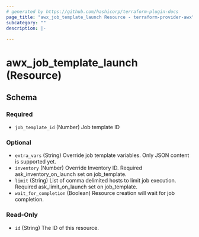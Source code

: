 ```yaml
---
# generated by https://github.com/hashicorp/terraform-plugin-docs
page_title: "awx_job_template_launch Resource - terraform-provider-awx"
subcategory: ""
description: |-
  
---
```


# awx_job_template_launch (Resource)





<!-- schema generated by tfplugindocs -->
## Schema

### Required

- `job_template_id` (Number) Job template ID

### Optional

- `extra_vars` (String) Override job template variables. Only JSON content is supported yet.
- `inventory` (Number) Override Inventory ID. Required ask_inventory_on_launch set on job_template.
- `limit` (String) List of comma delimited hosts to limit job execution. Required ask_limit_on_launch set on job_template.
- `wait_for_completion` (Boolean) Resource creation will wait for job completion.

### Read-Only

- `id` (String) The ID of this resource.
